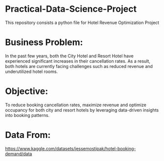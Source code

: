 # Practical-Data-Science-Project
This repository consists a python file for Hotel Revenue Optimization Project

# Business Problem: 

In the past few years, both the City Hotel and Resort Hotel have experienced significant increases in their cancellation rates. As a result, both hotels are currently facing challenges such as reduced revenue and underutilized hotel rooms. 

# Objective:

To reduce booking cancellation rates, maximize revenue and optimize occupancy for both city and resort hotels by leveraging data-driven insights into booking patterns.

# Data From: 

https://www.kaggle.com/datasets/jessemostipak/hotel-booking-demand/data
